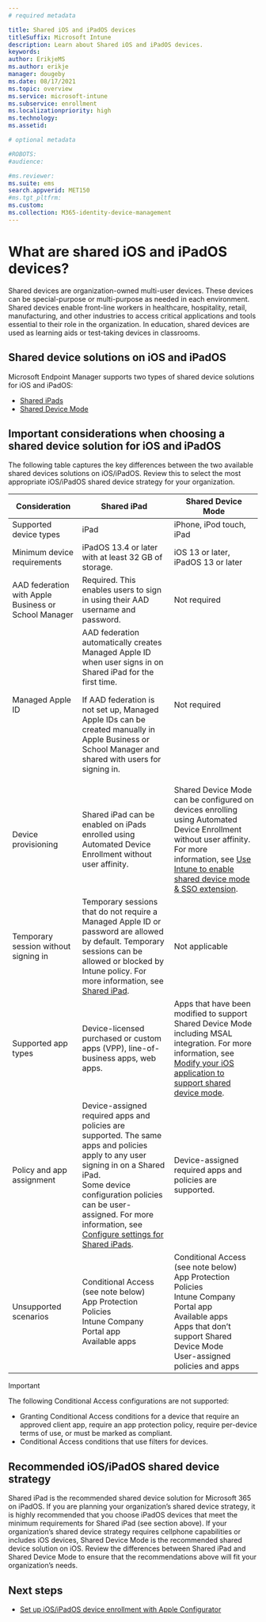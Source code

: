 ```yaml
---
# required metadata

title: Shared iOS and iPadOS devices
titleSuffix: Microsoft Intune
description: Learn about Shared iOS and iPadOS devices.
keywords:
author: ErikjeMS
ms.author: erikje
manager: dougeby
ms.date: 08/17/2021
ms.topic: overview
ms.service: microsoft-intune
ms.subservice: enrollment
ms.localizationpriority: high
ms.technology:
ms.assetid: 

# optional metadata

#ROBOTS:
#audience:

#ms.reviewer:
ms.suite: ems
search.appverid: MET150
#ms.tgt_pltfrm:
ms.custom: 
ms.collection: M365-identity-device-management
---
```


# What are shared iOS and iPadOS devices?

Shared devices are organization-owned multi-user devices. These devices can be special-purpose or multi-purpose as needed in each environment. Shared devices enable front-line workers in healthcare, hospitality, retail, manufacturing, and other industries to access critical applications and tools essential to their role in the organization. In education, shared devices are used as learning aids or test-taking devices in classrooms.

## Shared device solutions on iOS and iPadOS 

Microsoft Endpoint Manager supports two types of shared device solutions for iOS and iPadOS: 
- [Shared iPads](../enrollment/device-enrollment-shared-ipad.md)
- [Shared Device Mode](/azure/active-directory/develop/msal-ios-shared-devices)

## Important considerations when choosing a shared device solution for iOS and iPadOS 

The following table captures the key differences between the two available shared devices solutions on iOS/iPadOS. Review this to select the most appropriate iOS/iPadOS shared device strategy for your organization.

| Consideration | Shared iPad | Shared Device Mode |
|-|-|-|
| Supported   device types | iPad | iPhone, iPod touch, iPad |
| Minimum   device requirements | iPadOS 13.4 or later with at   least 32 GB of storage. | iOS 13 or later, iPadOS 13 or   later |
| AAD   federation with Apple Business or School Manager | Required. This enables users to   sign in using their AAD username and password. | Not required |
| Managed Apple ID | AAD federation automatically creates Managed Apple ID when user signs in on Shared iPad for the first time.<p>If AAD   federation is not set up, Managed Apple IDs can be created manually in Apple   Business or School Manager and shared with users for signing in. | Not required   |
| Device   provisioning | Shared iPad can be enabled on   iPads enrolled using Automated Device Enrollment without user affinity. | Shared   Device Mode can be configured on devices enrolling using Automated Device   Enrollment without user affinity. For more information, see [Use Intune to enable shared device mode & SSO extension](/azure/active-directory/develop/msal-ios-shared-devices#use-intune-to-enable-shared-device-mode--sso-extension). |
| Temporary   session without signing in | Temporary   sessions that do not require a Managed Apple ID or password are allowed by   default.  Temporary sessions can be allowed or blocked by Intune policy. For more information, see [Shared iPad](../configuration/device-restrictions-ios.md#shared-ipad). | Not applicable |
| Supported   app types | Device-licensed purchased or   custom apps (VPP), line-of-business apps, web apps. | Apps   that have been modified to support Shared Device Mode including MSAL   integration. For more information, see [Modify your iOS application to support shared device mode](/azure/active-directory/develop/msal-ios-shared-devices#modify-your-ios-application-to-support-shared-device-mode). |
| Policy and app assignment | Device-assigned required apps   and policies are supported. The same apps and policies apply to any user   signing in on a Shared iPad.<br>Some device configuration policies can be user-assigned. For more information, see [Configure settings for Shared iPads](../enrollment/device-enrollment-shared-ipad.md#configure-settings-for-shared-ipads). | Device-assigned required apps   and policies are supported. |
| Unsupported scenarios | Conditional Access (see note below)<br>App Protection Policies<br>Intune Company Portal app<br>Available apps | Conditional Access (see note below)<br>App Protection Policies<br>Intune Company Portal app<br>Available apps<br>Apps that don’t support Shared Device Mode<br>User-assigned policies and apps |

> [!IMPORTANT]
> The following Conditional Access configurations are not supported:<ul><li>Granting Conditional Access conditions for a device that require an approved client app, require an app protection policy, require per-device terms of use, or must be marked as compliant.</li><li>Conditional Access conditions that use filters for devices.</li></ul>

## Recommended iOS/iPadOS shared device strategy

Shared iPad is the recommended shared device solution for Microsoft 365 on iPadOS. If you are planning your organization’s shared device strategy, it is highly recommended that you choose iPadOS devices that meet the minimum requirements for Shared iPad (see section above). 
If your organization’s shared device strategy requires cellphone capabilities or includes iOS devices, Shared Device Mode is the recommended shared device solution on iOS. 
Review the differences between Shared iPad and Shared Device Mode to ensure that the recommendations above will fit your organization’s needs.

## Next steps

- [Set up iOS/iPadOS device enrollment with Apple Configurator](../enrollment/apple-configurator-enroll-ios.md)